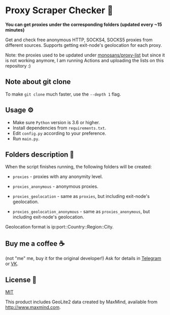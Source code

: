 # Proxy Scraper Checker 🤖

**You can get proxies under the corresponding folders (updated every ~15 minutes)**

Get and check free anonymous HTTP, SOCKS4, SOCKS5 proxies from different sources. Supports getting exit-node's geolocation for each proxy.

Note: the proxies used to be updated under [monosans/proxy-list](https://github.com/monosans/proxy-list) but since it is not working anymore, I am running Actions and uploading the lists on this repository :)

## Note about git clone

To make `git clone` much faster, use the `--depth 1` flag.

## Usage ⚙️

- Make sure `Python` version is 3.6 or higher.
- Install dependencies from `requirements.txt`.
- Edit `config.py` according to your preference.
- Run `main.py`.

## Folders description 📁

When the script finishes running, the following folders will be created:

- `proxies` - proxies with any anonymity level.

- `proxies_anonymous` - anonymous proxies.

- `proxies_geolocation` - same as `proxies`, but including exit-node's geolocation.

- `proxies_geolocation_anonymous` - same as `proxies_anonymous`, but including exit-node's geolocation.

Geolocation format is ip:port::Country::Region::City.

## Buy me a coffee ☕
(not "me" me, buy it for the original developer!)
Ask for details in [Telegram](https://t.me/monosans) or [VK](https://vk.com/id607137534).

## License 📜

[MIT](LICENSE) 

This product includes GeoLite2 data created by MaxMind, available from http://www.maxmind.com.
